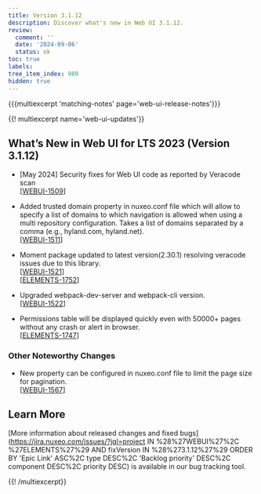 ```yaml
---
title: Version 3.1.12
description: Discover what's new in Web UI 3.1.12.
review:
  comment: ''
  date: '2024-09-06'
  status: ok
toc: true
labels:
tree_item_index: 989
hidden: true
---
```


{{{multiexcerpt 'matching-notes' page='web-ui-release-notes'}}}

{{! multiexcerpt name='web-ui-updates'}}

## What’s New in Web UI for LTS 2023 (Version 3.1.12)

- [May 2024] Security fixes for Web UI code as reported by Veracode scan<br/>[[WEBUI-1509](https://jira.nuxeo.com/browse/WEBUI-1509)]

- Added trusted domain property in nuxeo.conf file which will allow to specify a list of domains to which navigation is allowed when using a multi repository configuration. Takes a list of domains separated by a comma (e.g., hyland.com, hyland.net).<br/>[[WEBUI-1511](https://jira.nuxeo.com/browse/WEBUI-1511)]


- Moment package updated to latest version(2.30.1) resolving veracode issues due to this library.<br/>[[WEBUI-1521](https://jira.nuxeo.com/browse/WEBUI-1521)]<br/>[[ELEMENTS-1752](https://jira.nuxeo.com/browse/ELEMENTS-1752)]

- Upgraded webpack-dev-server and webpack-cli version.<br/>[[WEBUI-1522](https://jira.nuxeo.com/browse/WEBUI-1522)]

- Permissions table will be displayed quickly even with 50000+ pages without any crash or alert in browser.<br/>[[ELEMENTS-1747](https://jira.nuxeo.com/browse/ELEMENTS-1747)]


### Other Noteworthy Changes

- New property can be configured in nuxeo.conf file to limit the page size for pagination.<br/>[[WEBUI-1567](https://jira.nuxeo.com/browse/WEBUI-1567)]

## Learn More

[More information about released changes and fixed bugs](https://jira.nuxeo.com/issues/?jql=project IN %28%27WEBUI%27%2C %27ELEMENTS%27%29 AND fixVersion IN %28%273.1.12%27%29 ORDER BY 'Epic Link' ASC%2C type DESC%2C 'Backlog priority' DESC%2C component DESC%2C priority DESC) is available in our bug tracking tool.

{{! /multiexcerpt}}
